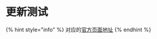 # 更新测试

{% hint style="info" %}
对应的[官方页面地址](https://contributing.bitwarden.com/clients/desktop/update/)
{% endhint %}
